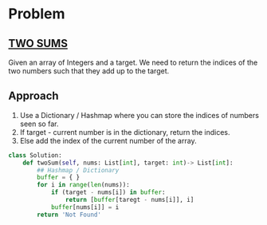 # Problem
## [TWO SUMS](https://bit.ly/3fohKSm)
Given an array of Integers and a target. We need to return the indices of the two numbers such that they add up to the target.
## Approach
1. Use a Dictionary / Hashmap where you can store the indices of numbers seen so far.
2. If target - current number is in the dictionary, return the indices.
3. Else add the index of the current number of the array.
```python
class Solution:
    def twoSum(self, nums: List[int], target: int)-> List[int]:
        ## Hashmap / Dictionary
        buffer = { }
        for i in range(len(nums)):
            if (target - nums[i]) in buffer:
                return [buffer[taregt - nums[i]], i]
            buffer[nums[i]] = i
        return 'Not Found'
```